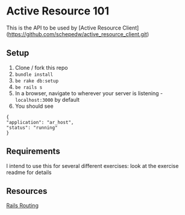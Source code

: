 # Active Resource 101

This is the API to be used by [Active Resource Client]
(https://github.com/schepedw/active_resource_client.git)


## Setup

1. Clone / fork this repo
2. `bundle install`
3. `be rake db:setup`
4. `be rails s`
5. In a browser, navigate to wherever your server is listening -
   `localhost:3000` by default
6. You should see

```
{
"application": "ar_host",
"status": "running"
}
```

## Requirements

I intend to use this for several different exercises: look at the
exercise readme for details

## Resources

[Rails Routing](http://guides.rubyonrails.org/routing.html)
